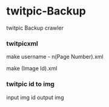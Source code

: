 # twitpic-Backup
twitpic Backup crawler

### twitpicxml
make username - n(Page Number).xml

make (Image Id).xml

### twitpic id to img
input img id
output img
